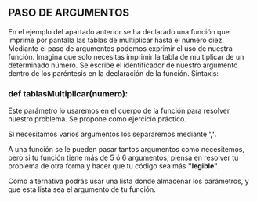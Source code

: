 ## PASO DE ARGUMENTOS

En el ejemplo del apartado anterior se ha declarado una función que imprime por pantalla las tablas de multiplicar hasta el número diez. Mediante el paso de argumentos podemos exprimir el uso de nuestra función. Imagina que solo necesitas imprimir la tabla de multiplicar de un determinado número. Se escribe el identificador de nuestro argumento dentro de los paréntesis en la declaración de la función. Sintaxis:


### def tablasMultiplicar(numero):


Este parámetro lo usaremos en el cuerpo de la función para resolver nuestro problema. Se propone como ejercicio práctico.

Si necesitamos varios argumentos los separaremos mediante **','**.

A una función se le pueden pasar tantos argumentos como necesitemos, pero si tu función tiene más de 5 ó 6 argumentos, piensa en resolver tu problema de otra forma y hacer que tu código sea más **"legible"**.

Como alternativa podrás usar una lista donde almacenar los parámetros, y que esta lista sea el argumento de tu función.